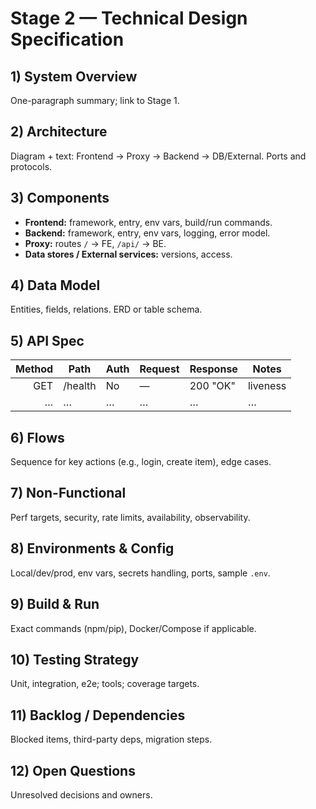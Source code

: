 # Stage 2 — Technical Design Specification

## 1) System Overview
One-paragraph summary; link to Stage 1.

## 2) Architecture
Diagram + text: Frontend → Proxy → Backend → DB/External. Ports and protocols.

## 3) Components
- **Frontend:** framework, entry, env vars, build/run commands.
- **Backend:** framework, entry, env vars, logging, error model.
- **Proxy:** routes `/` → FE, `/api/` → BE.
- **Data stores / External services:** versions, access.

## 4) Data Model
Entities, fields, relations. ERD or table schema.

## 5) API Spec
| Method | Path | Auth | Request | Response | Notes |
|-------:|------|------|---------|----------|-------|
| GET | /health | No | — | 200 "OK" | liveness |
| …  | …       | …  | … | … | … |

## 6) Flows
Sequence for key actions (e.g., login, create item), edge cases.

## 7) Non-Functional
Perf targets, security, rate limits, availability, observability.

## 8) Environments & Config
Local/dev/prod, env vars, secrets handling, ports, sample `.env`.

## 9) Build & Run
Exact commands (npm/pip), Docker/Compose if applicable.

## 10) Testing Strategy
Unit, integration, e2e; tools; coverage targets.

## 11) Backlog / Dependencies
Blocked items, third-party deps, migration steps.

## 12) Open Questions
Unresolved decisions and owners.
